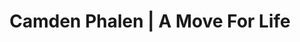 ---
layout: project
title: Camden Phalen | A Move For Life
section: portfolio

project_name: A Move For Life
project_categories: Experience, Design, Code
year: 2015
blurb: Web devloper internship at an LA-based nonprofit that helps organize charity events.

technologies:
  list: HTML, CSS, Javascript, Bootstrap, Photoshop, Illustrator
  color1: "#DC3A1E"
  color2: "#DD921F"

links:
  - display: A Move For Life website
    href: http://amoveforlife.org/index.html
    color1: "#48C8D3"
    color2: "#EE9632"
  - display: Github repository
    href: https://github.com/camden11/A-Move-For-Life
    color1: "#979797"
    color2: "#92DC8D"
--- 